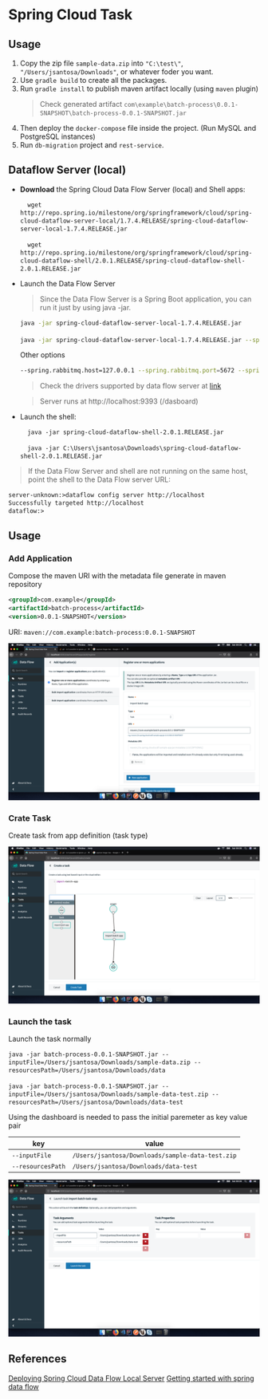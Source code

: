 # Spring Cloud Task

## Usage

1. Copy the zip file `sample-data.zip` into `"C:\test\"`, `"/Users/jsantosa/Downloads"`, or whatever foder you want.
1. Use `gradle build` to create all the packages.
1. Run `gradle install` to publish maven artifact locally (using `maven` plugin)
   > Check generated artifact `com\example\batch-process\0.0.1-SNAPSHOT\batch-process-0.0.1-SNAPSHOT.jar`
1. Then deploy the `docker-compose` file inside the project. (Run MySQL and PostgreSQL instances)
1. Run `db-migration` project and `rest-service`. 

## Dataflow Server (local)

- **Download** the Spring Cloud Data Flow Server (local) and Shell apps:

        wget http://repo.spring.io/milestone/org/springframework/cloud/spring-cloud-dataflow-server-local/1.7.4.RELEASE/spring-cloud-dataflow-server-local-1.7.4.RELEASE.jar

        wget http://repo.spring.io/milestone/org/springframework/cloud/spring-cloud-dataflow-shell/2.0.1.RELEASE/spring-cloud-dataflow-shell-2.0.1.RELEASE.jar

- Launch the Data Flow Server

    > Since the Data Flow Server is a Spring Boot application, you can run it just by using java -jar.

    ```bash
    java -jar spring-cloud-dataflow-server-local-1.7.4.RELEASE.jar

    java -jar spring-cloud-dataflow-server-local-1.7.4.RELEASE.jar --spring.datasource.url=jdbc:mysql://dockerhost:3306/db --spring.datasource.username=root --spring.datasource.password=password --spring.datasource.driver-class-name=org.mariadb.jdbc.Driver
    ```

    Other options

    ```bash
    --spring.rabbitmq.host=127.0.0.1 --spring.rabbitmq.port=5672 --spring.rabbitmq.username=guest --spring.rabbitmq.password=guest
    ```

    > Check the drivers supported by data flow server at [link](https://docs.spring.io/spring-cloud-dataflow/docs/1.2.4.BUILD-SNAPSHOT/reference/html/configuration-rdbms.html)

    > Server runs at http://localhost:9393 (/dasboard)

- Launch the shell:

        java -jar spring-cloud-dataflow-shell-2.0.1.RELEASE.jar

        java -jar C:\Users\jsantosa\Downloads\spring-cloud-dataflow-shell-2.0.1.RELEASE.jar

> If the Data Flow Server and shell are not running on the same host, point the shell to the Data Flow server URL:

    server-unknown:>dataflow config server http://localhost
    Successfully targeted http://localhost
    dataflow:>

## Usage

### Add Application

Compose the maven URI with the metadata file generate in maven repository

```xml
<groupId>com.example</groupId>
<artifactId>batch-process</artifactId>
<version>0.0.1-SNAPSHOT</version>
```

URI: `maven://com.example:batch-process:0.0.1-SNAPSHOT`

![create app](images/01-create-app.png)

### Crate Task

Create task from app definition (task type)

![create app](images/02-create-task.png)

### Launch the task

Launch the task normally

    java -jar batch-process-0.0.1-SNAPSHOT.jar --inputFile=/Users/jsantosa/Downloads/sample-data.zip --resourcesPath=/Users/jsantosa/Downloads/data

    java -jar batch-process-0.0.1-SNAPSHOT.jar --inputFile=/Users/jsantosa/Downloads/sample-data-test.zip --resourcesPath=/Users/jsantosa/Downloads/data-test

Using the dashboard is needed to pass the initial paremeter as key value pair
    
| key | value |
| --  |  --   |
| `--inputFile`  |  `/Users/jsantosa/Downloads/sample-data-test.zip`   |
| `--resourcesPath`  |  `/Users/jsantosa/Downloads/data-test`  |  

 ![create app](images/03-launch-task.png)



## References

[Deploying Spring Cloud Data Flow Local Server](https://docs.spring.io/spring-cloud-dataflow/docs/1.2.0.M1/reference/html/getting-started-deploying-spring-cloud-dataflow.html)
[Getting started with spring data flow](https://www.e4developer.com/2018/02/18/getting-started-with-spring-cloud-data-flow/)